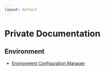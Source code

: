 ```yaml
---
layout: default
---
```


# [](#header-1)Private Documentation

## [](#header-3)Environment

*   [Environment Configuration Manager](environment/environment-configuration-manager)